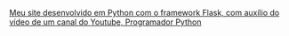 [Meu site desenvolvido em Python com o framework Flask, com auxílio do vídeo de um canal do Youtube, Programador Python](http://127.0.0.1:5000/)

